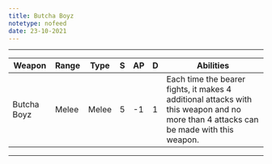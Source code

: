 ```yaml
---
title: Butcha Boyz
notetype: nofeed
date: 23-10-2021
---
```


---

| Weapon      | Range | Type  | S   | AP  | D   | Abilities                                                                                                                            |
| ----------- | ----- | ----- | --- | --- | --- | ------------------------------------------------------------------------------------------------------------------------------------ |
| Butcha Boyz | Melee | Melee | 5   | -1  | 1   | Each time the bearer fights, it makes 4 additional attacks with this weapon and no more than 4 attacks can be made with this weapon. | 

---